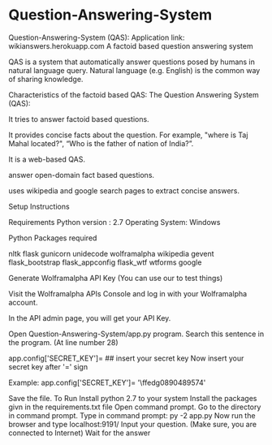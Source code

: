 # Question-Answering-System


Question-Answering-System (QAS):
Application link: wikianswers.herokuapp.com
A factoid based question answering system



QAS is a system that automatically answer questions posed by humans in natural language query. Natural language (e.g. English) is the common way of sharing knowledge.

Characteristics of the factoid based QAS:
The Question Answering System (QAS):

It tries to answer factoid based questions.

It provides concise facts about the question. For example, "where is Taj Mahal located?", “Who is the father of nation of India?”.

It is a web-based QAS.

answer open-domain fact based questions.

uses wikipedia and google search pages to extract concise answers.





Setup Instructions

Requirements
Python version : 2.7
Operating System: Windows

Python Packages required

nltk
flask
gunicorn
unidecode
wolframalpha
wikipedia
gevent
flask_bootstrap
flask_appconfig
flask_wtf
wtforms
google

Generate Wolframalpha API Key (You can use our to test things)

Visit the Wolframalpha APIs Console and log in with your Wolframalpha account.

In the API admin page, you will get your API Key.

Open Question-Answering-System/app.py program. Search this sentence in the program. (At line number 28)

app.config['SECRET_KEY']= ## insert your secret key
Now insert your secret key after '=' sign

Example: app.config['SECRET_KEY']= '\\ffedg0890489574'

Save the file.
To Run
Install python 2.7 to your system
Install the packages givn in the requirements.txt file
Open command prompt.
Go to the directory in command prompt.
Type in command prompt:
py -2 app.py
Now run the browser and type localhost:9191/
Input your question. (Make sure, you are connected to Internet)
Wait for the answer
